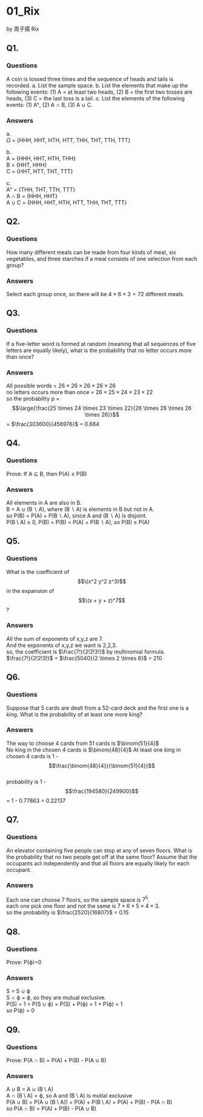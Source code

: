 # 01_Rix

by 周子揚 Rix

## Q1. 

### Questions 

A coin is tossed three times and the sequence of heads and tails is recorded.
a. List the sample space.
b. List the elements that make up the following events: (1) A = at least two
heads, (2) B = the first two tosses are heads, (3) C = the last toss is a tail. c. List the elements of the following events: (1) Aᶜ, (2) A ∩ B, (3) A ∪ C.

### Answers

a.   
   $\Omega$ = \{HHH, HHT, HTH, HTT, THH, THT, TTH, TTT\}  
  
b.  
   A = \{HHH, HHT, HTH, THH\}  
   B = \{HHT, HHH\}  
   C = \{HHT, HTT, THT, TTT\}  
  
c.  
   Aᶜ = \{THH, THT, TTH, TTT\}  
   A &#8745; B = \{HHH, HHT\}  
   A &#8746; C = \{HHH, HHT, HTH, HTT, THH, THT, TTT\}

## Q2.

### Questions

How many different meals can be made from four kinds of meat, six vegetables, and three starches if a meal consists of one selection from each group?

### Answers

Select each group once, so there will be $4 \times 6 \times 3 = 72$ different meals.

## Q3.

### Questions

If a five-letter word is formed at random (meaning that all sequences of five letters are equally likely), what is the probability that no letter occurs more than once?

### Answers

All possible words = $26 \times 26 \times 26 \times 26 \times 26$  
no letters occurs more than once = $26 \times 25 \times 24 \times 23 \times 22$  
so the probability p = $$\large{\frac{25 \times 24 \times 23 \times 22}{26 \times 26 \times 26 \times 26}}$$ = $\frac{303600}{456976}$ = 0.664

## Q4.

### Questions

Prove: If A ⊆ B, then P(A) ≤ P(B)

### Answers

All elements in A are also in B.  
B = A ∪ (B ∖ A), where (B ∖ A) is elements in B but not in A.  
so P(B) = P(A) + P(B ∖ A), since A and (B ∖ A) is disjoint.  
P(B \ A) ≥ 0, P(B) = P(B) = P(A) + P(B ∖ A), so P(B) ≥ P(A)  

## Q5.

### Questions

What is the coefficient of $$\(x^2 y^2 z^3)$$ in the expansion of $$\(x + y + z)^7$$?

### Answers

All the sum of exponents of x,y,z are 7.  
And the exponents of x,y,z we want is 2,2,3.  
so, the coefficient is $\frac{7!}{2!2!3!}$ by multinomial formula.  
$\frac{7!}{2!2!3!}$ = $\frac{5040}{2 \times 2 \times 6}$ = 210

## Q6.

### Questions

Suppose that 5 cards are dealt from a 52-card deck and the first one is a king. What is the probability of at least one more king?

### Answers

The way to choose 4 cards from 51 cards is $\binom{51}{4}$  
No king in the chosen 4 cards is $\binom{48}{4}$
At least one king in chosen 4 cards is 1 - $$\frac{\binom{48}{4}}{\binom{51}{4}}$$  
probability is 1 - $$\frac{194580}{249900}$$ = 1 - 0.77863 = 0.22137

## Q7.

### Questions

An elevator containing five people can stop at any of seven floors. What is the probability that no two people get off at the same floor? Assume that the occupants act independently and that all floors are equally likely for each occupant.

### Answers

Each one can choose 7 floors, so the sample space is $7^5$.  
each one pick one floor and not the same is $7 \times 6 \times 5 \times 4 \times 3$.  
so the probability is $\frac{2520}{16807}$ = 0.15  

## Q8.

### Questions

Prove: P(ϕ)=0

### Answers

S = S &#8746; ϕ  
S &#8745; ϕ = ϕ, so they are mutual exclusive.  
P(S) = 1 = P(S &#8746; ϕ) = P(S) + P(ϕ) = 1 + P(ϕ) = 1   
so P(ϕ) = 0

## Q9.

### Questions

Prove: P(A ∩ B) = P(A) + P(B) - P(A ∪ B)

### Answers

A ∪ B = A ∪ (B \ A)  
A ∩ (B \ A) = ϕ, so A and (B \ A) is mutial exclusive  
P(A ∪ B) = P(A ∪ (B \ A)) = P(A) + P(B \ A) = P(A) + P(B) - P(A ∩ B)  
so P(A ∩ B) = P(A) + P(B) - P(A ∪ B)
